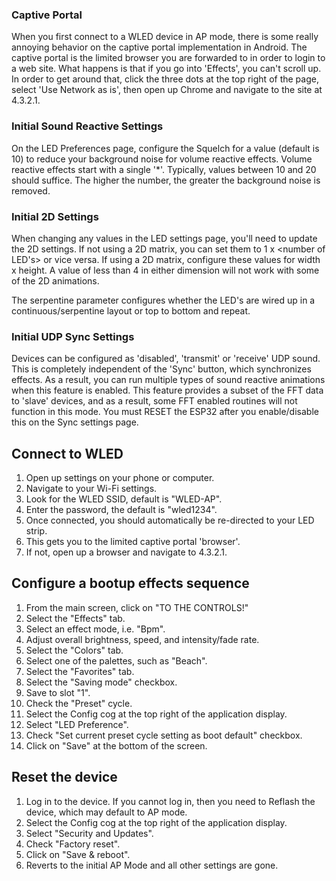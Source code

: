 ### Captive Portal
When you first connect to a WLED device in AP mode, there is some really annoying behavior on the captive portal implementation in Android. The captive portal is the limited browser you are forwarded to in order to login to a web site. What happens is that if you go into 'Effects', you can't scroll up. In order to get around that, click the three dots at the top right of the page, select 'Use Network as is', then open up Chrome and navigate to the site at 4.3.2.1.

### Initial Sound Reactive Settings
On the LED Preferences page, configure the Squelch for a value (default is 10) to reduce your background noise for volume reactive effects. Volume reactive effects start with a single '*'. Typically, values between 10 and 20 should suffice. The higher the number, the greater the background noise is removed.

### Initial 2D Settings
When changing any values in the LED settings page, you'll need to update the 2D settings. If not using a 2D matrix, you can set them to 1 x <number of LED's> or vice versa.  If using a 2D matrix, configure these values for width x height. A value of less than 4 in either dimension will not work with some of the 2D animations.

The serpentine parameter configures whether the LED's are wired up in a continuous/serpentine layout or top to bottom and repeat.

### Initial UDP Sync Settings
Devices can be configured as 'disabled', 'transmit' or 'receive' UDP sound. This is completely independent of the 'Sync' button, which synchronizes effects. As a result, you can run multiple types of sound reactive animations when this feature is enabled. This feature provides a subset of the FFT data to 'slave' devices, and as a result, some FFT enabled routines will not function in this mode. You must RESET the ESP32 after you enable/disable this on the Sync settings page.



## Connect to WLED

1.	Open up settings on your phone or computer.
1.	Navigate to your Wi-Fi settings.
1.	Look for the WLED SSID, default is "WLED-AP".
1.	Enter the password, the default is "wled1234".
1.	Once connected, you should automatically be re-directed to your LED strip.
1.	This gets you to the limited captive portal 'browser'.
1.	If not, open up a browser and navigate to 4.3.2.1.



## Configure a bootup effects sequence

1.	From the main screen, click on "TO THE CONTROLS!"
1.	Select the "Effects" tab.
1.	Select an effect mode, i.e. "Bpm".
1.	Adjust overall brightness, speed, and intensity/fade rate.
1.	Select the "Colors" tab.
1.	Select one of the palettes, such as "Beach".
1.	Select the "Favorites" tab.
1.	Select the "Saving mode" checkbox.
1.	Save to slot "1".
1.	Check the "Preset" cycle.
1.	Select the Config cog at the top right of the application display.
1.	Select "LED Preference".
1.	Check "Set current preset cycle setting as boot default" checkbox.
1.	Click on "Save" at the bottom of the screen.


## Reset the device

1.	Log in to the device. If you cannot log in, then you need to Reflash the device, which may default to AP mode.
1.	Select the Config cog at the top right of the application display.
1.	Select "Security and Updates".
1.	Check "Factory reset".
1.	Click on "Save & reboot".
1.	Reverts to the initial AP Mode and all other settings are gone.
